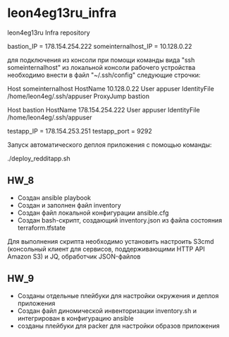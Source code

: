 # leon4eg13ru_infra
leon4eg13ru Infra repository

bastion_IP = 178.154.254.222
someinternalhost_IP = 10.128.0.22

для подключения из консоли при помощи команды вида "ssh someinternalhost" из
локальной консоли рабочего устройства необходимо внести в файл "~/.ssh/config"
следующие строчки:

Host someinternalhost
        HostName 10.128.0.22
        User appuser
        IdentityFile /home/leon4eg/.ssh/appuser
        ProxyJump bastion

Host bastion
        HostName 178.154.254.222
        User appuser
        IdentityFile /home/leon4eg/.ssh/appuser

testapp_IP = 178.154.253.251
testapp_port = 9292

Запуск автоматического деплоя приложения с помощью команды:

./deploy_redditapp.sh

## HW_8

- Создан ansible playbook
- Cоздан и заполнен файл inventory
- Создан файл локальной конфигурации ansible.cfg
- Создан bash-скрипт, создающий inventory.json из файла состояния terraform.tfstate

Для выполнения скрипта необходимо установить настроить S3cmd (консольный клиент для сервисов,
поддерживающими HTTP API Amazon S3) и JQ, обработчик JSON-файлов

## HW_9

- Созданы отдельные плейбуки для настройки окружения и деплоя приложения
- Создан файл диномической инвенторизации inventory.sh и интегрирован в конфигурацию ansible
- созданы плейбуки для packer для настройки образов приложения
